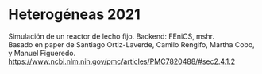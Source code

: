 # Heterogéneas 2021
Simulación de un reactor de lecho fijo. Backend: FEniCS, mshr.  
Basado en paper de Santiago Ortiz-Laverde, Camilo Rengifo, Martha Cobo, y Manuel Figueredo.  
https://www.ncbi.nlm.nih.gov/pmc/articles/PMC7820488/#sec2.4.1.2

